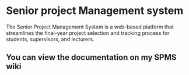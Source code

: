 # Senior project Management system


The Senior Project Management System is a web-based platform that streamlines the final-year project selection and tracking process for students, supervisors, and lecturers.

## You can view the documentation on my SPMS wiki
